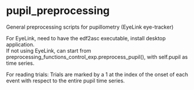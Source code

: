 # pupil_preprocessing

General preprocessing scripts for pupillometry (EyeLink eye-tracker)

For EyeLink, need to have the edf2asc executable, install desktop application. <br>
If not using EyeLink, can start from preprocessing_functions_control_exp.preprocess_pupil(), with self.pupil as time series.

For reading trials:
Trials are marked by a 1 at the index of the onset of each event with respect to the entire pupil time series.
